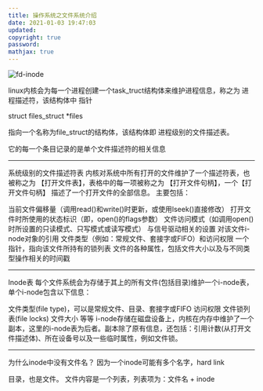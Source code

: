 ```yaml
---
title: 操作系统之文件系统介绍
date: 2021-01-03 19:47:03
updated:
copyright: true
password:
mathjax: true
---
```


![fd-inode](https://img-blog.csdnimg.cn/img_convert/b7691ff4fedc7a7abf5c35ba1869e550.png)

linux内核会为每一个进程创建一个task_truct结构体来维护进程信息，称之为 进程描述符，该结构体中 指针

struct files_struct *files

指向一个名称为file_struct的结构体，该结构体即 进程级别的文件描述表。

它的每一个条目记录的是单个文件描述符的相关信息

---

系统级别的文件描述符表
内核对系统中所有打开的文件维护了一个描述符表，也被称之为 【打开文件表】，表格中的每一项被称之为 【打开文件句柄】，一个【打开文件句柄】 描述了一个打开文件的全部信息。
主要包括：

当前文件偏移量（调用read()和write()时更新，或使用lseek()直接修改）
打开文件时所使用的状态标识（即，open()的flags参数）
文件访问模式（如调用open()时所设置的只读模式、只写模式或读写模式）
与信号驱动相关的设置
对该文件i-node对象的引用
文件类型（例如：常规文件、套接字或FIFO）和访问权限
一个指针，指向该文件所持有的锁列表
文件的各种属性，包括文件大小以及与不同类型操作相关的时间戳

---

Inode表
每个文件系统会为存储于其上的所有文件(包括目录)维护一个i-node表，单个i-node包含以下信息：

文件类型(file type)，可以是常规文件、目录、套接字或FIFO
访问权限
文件锁列表(file locks)
文件大小
等等
i-node存储在磁盘设备上，内核在内存中维护了一个副本，这里的i-node表为后者。副本除了原有信息，还包括：引用计数(从打开文件描述体)、所在设备号以及一些临时属性，例如文件锁。

---

为什么inode中没有文件名？
因为一个inode可能有多个名字，hard link

目录，也是文件。 文件内容是一个列表，列表项为：文件名 + inode
